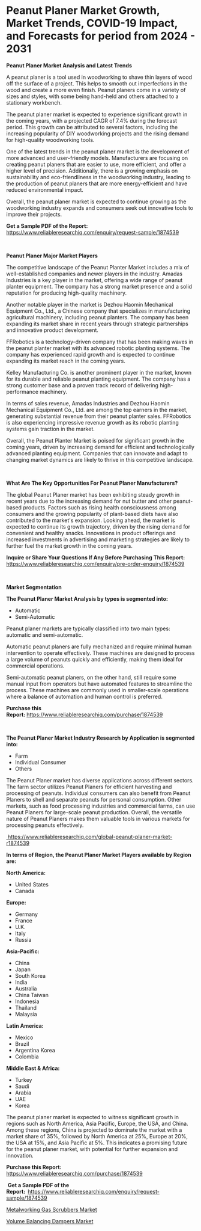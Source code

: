 <p><h1>Peanut Planer Market Growth, Market Trends, COVID-19 Impact, and Forecasts for period from 2024 - 2031</h1></p><p><strong>Peanut Planer Market Analysis and Latest Trends</strong></p>
<p><p>A peanut planer is a tool used in woodworking to shave thin layers of wood off the surface of a project. This helps to smooth out imperfections in the wood and create a more even finish. Peanut planers come in a variety of sizes and styles, with some being hand-held and others attached to a stationary workbench.</p><p>The peanut planer market is expected to experience significant growth in the coming years, with a projected CAGR of 7.4% during the forecast period. This growth can be attributed to several factors, including the increasing popularity of DIY woodworking projects and the rising demand for high-quality woodworking tools.</p><p>One of the latest trends in the peanut planer market is the development of more advanced and user-friendly models. Manufacturers are focusing on creating peanut planers that are easier to use, more efficient, and offer a higher level of precision. Additionally, there is a growing emphasis on sustainability and eco-friendliness in the woodworking industry, leading to the production of peanut planers that are more energy-efficient and have reduced environmental impact.</p><p>Overall, the peanut planer market is expected to continue growing as the woodworking industry expands and consumers seek out innovative tools to improve their projects.</p></p>
<p><strong>Get a Sample PDF of the Report:&nbsp;</strong> <a href="https://www.reliableresearchiq.com/enquiry/request-sample/1874539">https://www.reliableresearchiq.com/enquiry/request-sample/1874539</a></p>
<p>&nbsp;</p>
<p><strong>Peanut Planer Major Market Players</strong></p>
<p><p>The competitive landscape of the Peanut Planter Market includes a mix of well-established companies and newer players in the industry. Amadas Industries is a key player in the market, offering a wide range of peanut planter equipment. The company has a strong market presence and a solid reputation for producing high-quality machinery.</p><p>Another notable player in the market is Dezhou Haomin Mechanical Equipment Co., Ltd., a Chinese company that specializes in manufacturing agricultural machinery, including peanut planters. The company has been expanding its market share in recent years through strategic partnerships and innovative product development.</p><p>FFRobotics is a technology-driven company that has been making waves in the peanut planter market with its advanced robotic planting systems. The company has experienced rapid growth and is expected to continue expanding its market reach in the coming years.</p><p>Kelley Manufacturing Co. is another prominent player in the market, known for its durable and reliable peanut planting equipment. The company has a strong customer base and a proven track record of delivering high-performance machinery.</p><p>In terms of sales revenue, Amadas Industries and Dezhou Haomin Mechanical Equipment Co., Ltd. are among the top earners in the market, generating substantial revenue from their peanut planter sales. FFRobotics is also experiencing impressive revenue growth as its robotic planting systems gain traction in the market.</p><p>Overall, the Peanut Planter Market is poised for significant growth in the coming years, driven by increasing demand for efficient and technologically advanced planting equipment. Companies that can innovate and adapt to changing market dynamics are likely to thrive in this competitive landscape.</p></p>
<p>&nbsp;</p>
<p><strong>What Are The Key Opportunities For Peanut Planer Manufacturers?</strong></p>
<p><p>The global Peanut Planer market has been exhibiting steady growth in recent years due to the increasing demand for nut butter and other peanut-based products. Factors such as rising health consciousness among consumers and the growing popularity of plant-based diets have also contributed to the market's expansion. Looking ahead, the market is expected to continue its growth trajectory, driven by the rising demand for convenient and healthy snacks. Innovations in product offerings and increased investments in advertising and marketing strategies are likely to further fuel the market growth in the coming years.</p></p>
<p><strong>Inquire or Share Your Questions If Any Before Purchasing This Report:</strong> <a href="https://www.reliableresearchiq.com/enquiry/pre-order-enquiry/1874539">https://www.reliableresearchiq.com/enquiry/pre-order-enquiry/1874539</a></p>
<p>&nbsp;</p>
<p><strong>Market Segmentation</strong></p>
<p><strong>The Peanut Planer Market Analysis by types is segmented into:</strong></p>
<p><ul><li>Automatic</li><li>Semi-Automatic</li></ul></p>
<p><p>Peanut planer markets are typically classified into two main types: automatic and semi-automatic. </p><p>Automatic peanut planers are fully mechanized and require minimal human intervention to operate effectively. These machines are designed to process a large volume of peanuts quickly and efficiently, making them ideal for commercial operations.</p><p>Semi-automatic peanut planers, on the other hand, still require some manual input from operators but have automated features to streamline the process. These machines are commonly used in smaller-scale operations where a balance of automation and human control is preferred.</p></p>
<p><strong>Purchase this Report:&nbsp;</strong><a href="https://www.reliableresearchiq.com/purchase/1874539">https://www.reliableresearchiq.com/purchase/1874539</a></p>
<p>&nbsp;</p>
<p><strong>The Peanut Planer Market Industry Research by Application is segmented into:</strong></p>
<p><ul><li>Farm</li><li>Individual Consumer</li><li>Others</li></ul></p>
<p><p>The Peanut Planer market has diverse applications across different sectors. The farm sector utilizes Peanut Planers for efficient harvesting and processing of peanuts. Individual consumers can also benefit from Peanut Planers to shell and separate peanuts for personal consumption. Other markets, such as food processing industries and commercial farms, can use Peanut Planers for large-scale peanut production. Overall, the versatile nature of Peanut Planers makes them valuable tools in various markets for processing peanuts effectively.</p></p>
<p><a href="https://www.reliableresearchiq.com/global-peanut-planer-market-r1874539">&nbsp;https://www.reliableresearchiq.com/global-peanut-planer-market-r1874539</a></p>
<p><strong>In terms of Region, the Peanut Planer Market Players available by Region are:</strong></p>
<p>
    <p> <strong> North America: </strong>
        <ul>
            <li>United States</li>
            <li>Canada</li>
        </ul>
        </p> 
    <p> <strong> Europe: </strong>
        <ul>
            <li>Germany</li>
            <li>France</li>
            <li>U.K.</li>
            <li>Italy</li>
            <li>Russia</li>
        </ul>
        </p> 
    <p> <strong> Asia-Pacific: </strong>
        <ul>
            <li>China</li>
            <li>Japan</li>
            <li>South Korea</li>
            <li>India</li>
            <li>Australia</li>
            <li>China Taiwan</li>
            <li>Indonesia</li>
            <li>Thailand</li>
            <li>Malaysia</li>
        </ul>
        </p> 
    <p> <strong> Latin America: </strong>
        <ul>
            <li>Mexico</li>
            <li>Brazil</li>
            <li>Argentina Korea</li>
            <li>Colombia</li>
        </ul>
        </p> 
    <p> <strong> Middle East & Africa: </strong>
        <ul>
            <li>Turkey</li>
            <li>Saudi</li>
            <li>Arabia</li>
            <li>UAE</li>
            <li>Korea</li>
        </ul>
    </p>
    </p>
<p><p>The peanut planer market is expected to witness significant growth in regions such as North America, Asia Pacific, Europe, the USA, and China. Among these regions, China is projected to dominate the market with a market share of 35%, followed by North America at 25%, Europe at 20%, the USA at 15%, and Asia Pacific at 5%. This indicates a promising future for the peanut planer market, with potential for further expansion and innovation.</p></p>
<p><strong>Purchase this Report: </strong><a href="https://www.reliableresearchiq.com/purchase/1874539">https://www.reliableresearchiq.com/purchase/1874539</a></p>
<p>&nbsp;<strong>Get a Sample PDF of the Report:&nbsp;&nbsp;</strong><a href="https://www.reliableresearchiq.com/enquiry/request-sample/1874539">https://www.reliableresearchiq.com/enquiry/request-sample/1874539</a></p>
<p><strong></strong></p>
<p><p><a href="https://github.com/JosephMorgnlvXXff/Market-Research-Report-List-1/blob/main/metalworking-gas-scrubbers-market.md">Metalworking Gas Scrubbers Market</a></p><p><a href="https://github.com/trameciabutler45/Market-Research-Report-List-1/blob/main/volume-balancing-dampers-market.md">Volume Balancing Dampers Market</a></p></p>